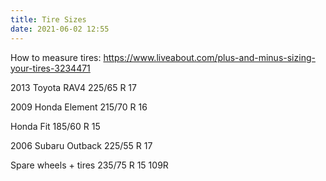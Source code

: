 ```yaml
---
title: Tire Sizes
date: 2021-06-02 12:55
---
```


How to measure tires: https://www.liveabout.com/plus-and-minus-sizing-your-tires-3234471

2013 Toyota RAV4
225/65 R 17

2009 Honda Element
215/70 R 16

Honda Fit
185/60 R 15

2006 Subaru Outback
225/55 R 17

Spare wheels + tires
235/75 R 15 109R
